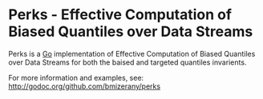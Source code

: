 # Perks - Effective Computation of Biased Quantiles over Data Streams

Perks is a [Go](http://golang.org) implementation of Effective Computation of
Biased Quantiles over Data Streams for both the baised and targeted quantiles
invarients.

For more information and examples, see:
http://godoc.org/github.com/bmizerany/perks
